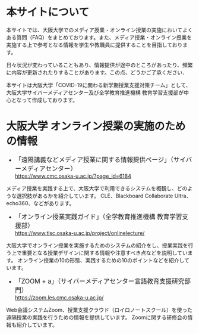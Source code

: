 # 本サイトについて

本サイトでは、大阪大学でのメディア授業・オンライン授業の実施においてよくある質問（FAQ）をまとめております。また、メディア授業・オンライン授業を実施する上で参考となる情報を学生や教職員に提供することを目指しております。

日々状況が変わっていることもあり、情報提供が途中のところがあったり、頻繁に内容が更新されたりすることがあります。この点、どうかご了承ください．

本サイトは大阪大学「COVID-19に関わる新学期授業支援対策チーム」として、大阪大学サイバーメディアセンター及び全学教育推進機構 教育学習支援部が中心となって作成しております。

# 大阪大学 オンライン授業の実施のための情報


* <span style="font-size : 120%">「遠隔講義などメディア授業に関する情報提供ページ」（サイバーメディアセンター）</span>  
<https://www.cmc.osaka-u.ac.jp/?page_id=6184>

メディア授業を実践する上で、大阪大学で利用できるシステムを概観し、どのような選択肢があるかを紹介しています。
CLE、Blackboard Collaborate Ultra、echo360、などがあります。

* <span style="font-size : 120%">「オンライン授業実践ガイド」（全学教育推進機構 教育学習支援部）</span>  
<https://www.tlsc.osaka-u.ac.jp/project/onlinelecture/>

大阪大学でオンライン授業を実施するためのシステムの紹介をし、授業実践を行う上で重要となる授業デザインに関する情報や注意すべき点などを説明しています。
オンライン授業の10の形態、実践するための10のポイントなどを紹介しています。

* <span style="font-size : 120%">「ZOOM + a」（サイバーメディアセンター言語教育支援研究部門）</span>  
<https://zoom.les.cmc.osaka-u.ac.jp/>

Web会議システムZoom、授業支援クラウド（ロイロノートスクール）を使った遠隔授業の実践を行うための情報を提供しています。
Zoomに関する研修会の情報も紹介しています。
